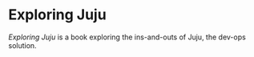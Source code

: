 Exploring Juju
==============

*Exploring Juju* is a book exploring the ins-and-outs of Juju, the dev-ops
solution.
